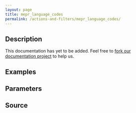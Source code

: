 ```yaml
---
layout: page
title: mepr_language_codes
permalink: /actions-and-filters/mepr_language_codes/
---
```


## Description

This documentation has yet to be added. Feel free to [fork our documentation project](https://github.com/caseproof/memberpress-docs) to help us.

## Examples


## Parameters


## Source

